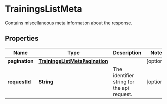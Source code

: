 

# TrainingsListMeta

Contains miscellaneous meta information about the response.

## Properties

| Name | Type | Description | Notes |
|------------ | ------------- | ------------- | -------------|
|**pagination** | [**TrainingsListMetaPagination**](TrainingsListMetaPagination.md) |  |  [optional] |
|**requestId** | **String** | The identifier string for the api request. |  [optional] |



